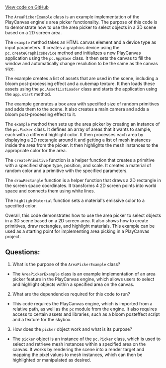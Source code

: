 [View code on GitHub](https://github.com/playcanvas/engine/examples/src/examples/graphics/area-picker.tsx)

The `AreaPickerExample` class is an example implementation of the PlayCanvas engine's area picker functionality. The purpose of this code is to demonstrate how to use the area picker to select objects in a 3D scene based on a 2D screen area. 

The `example` method takes an HTML canvas element and a device type as input parameters. It creates a graphics device using the `pc.createGraphicsDevice` method and initializes a new PlayCanvas application using the `pc.AppBase` class. It then sets the canvas to fill the window and automatically change resolution to be the same as the canvas size. 

The example creates a list of assets that are used in the scene, including a bloom post-processing effect and a cubemap texture. It then loads these assets using the `pc.AssetListLoader` class and starts the application using the `app.start` method. 

The example generates a box area with specified size of random primitives and adds them to the scene. It also creates a main camera and adds a bloom post-processing effect to it. 

The `example` method then sets up the area picker by creating an instance of the `pc.Picker` class. It defines an array of areas that it wants to sample, each with a different highlight color. It then processes each area by displaying a 2D rectangle around it and getting a list of mesh instances inside the area from the picker. It then highlights the mesh instances to the appropriate color for the area. 

The `createPrimitive` function is a helper function that creates a primitive with a specified shape type, position, and scale. It creates a material of random color and a primitive with the specified parameters. 

The `drawRectangle` function is a helper function that draws a 2D rectangle in the screen space coordinates. It transforms 4 2D screen points into world space and connects them using white lines. 

The `highlightMaterial` function sets a material's emissive color to a specified color. 

Overall, this code demonstrates how to use the area picker to select objects in a 3D scene based on a 2D screen area. It also shows how to create primitives, draw rectangles, and highlight materials. This example can be used as a starting point for implementing area picking in a PlayCanvas project.
## Questions: 
 1. What is the purpose of the `AreaPickerExample` class?
- The `AreaPickerExample` class is an example implementation of an area picker feature in the PlayCanvas engine, which allows users to select and highlight objects within a specified area on the canvas.

2. What are the dependencies required for this code to run?
- This code requires the PlayCanvas engine, which is imported from a relative path, as well as the `pc` module from the engine. It also requires access to certain assets and libraries, such as a bloom posteffect script and a texture for the skybox.

3. How does the `picker` object work and what is its purpose?
- The `picker` object is an instance of the `pc.Picker` class, which is used to select and retrieve mesh instances within a specified area on the canvas. It works by rendering the scene into a render target and mapping the pixel values to mesh instances, which can then be highlighted or manipulated as desired.